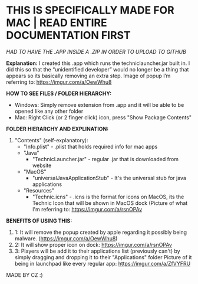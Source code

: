 # **THIS IS SPECIFICALLY MADE FOR MAC | READ ENTIRE DOCUMENTATION FIRST**


*HAD TO HAVE THE .APP INSIDE A .ZIP IN ORDER TO UPLOAD TO GITHUB*


**Explanation:** I created this .app which runs the techniclauncher.jar built in. I did this so that the “unidentified developer” would no longer be a thing that appears so its basically removing an extra step. Image of popup I’m referring to: https://imgur.com/a/OewWhu8


**HOW TO SEE FILES / FOLDER HIERARCHY:** 
- Windows: Simply remove extension from .app and it will be able to be opened like any other folder 
- Mac: Right Click (or 2 finger click) icon, press "Show Package Contents"


**FOLDER HIERARCHY AND EXPLINATION:** 
1. "Contents" (self-explanatory):
     - "Info.plist" - .plist that holds required info for mac apps
     - "Java"
         - "TechnicLauncher.jar" -  regular .jar that is downloaded from website
     - "MacOS" 
          - "universalJavaApplicationStub" - It's the universal stub for java applications 
     -  "Resources" 
          -  "Technic.icns" - .icns is the format for icons on MacOS, its the Technic Icon that will be shown in MacOS dock (Picture of what I'm referring to: https://imgur.com/a/rsnOPAv


**BENEFITS OF USING THIS:**
1. 1: It will remove the popup created by apple regarding it possibly being malware. (https://imgur.com/a/OewWhu8) 
2. 2: It will show proper icon on dock: https://imgur.com/a/rsnOPAv 
3. 3: Players will be add it to their applications list (previously can't) by simply dragging and dropping it to their "Applications" folder Picture of it being in launchpad like every regular app: https://imgur.com/a/ZfVYFRU


MADE BY CZ :)
